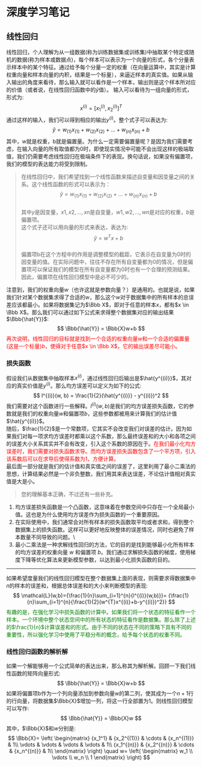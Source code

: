 # 深度学习笔记
## 线性回归
线性回归，个人理解为从一组数据(称为训练数据集或训练集)中抽取某个特定或随机的数据(称为样本或数据点)，每个样本可以表示为一个向量的形式，各个分量表示样本中的某个特征。通过给予每个分量一定的权重（在向量运算中，其实是计算权重向量和样本向量的内积，结果是一个标量），来逼近样本的真实值。如果从输入输出的角度来看待，那么输入就可以看作是一个样本，输出则是这个样本所对应的价值（或者说，在线性回归函数中的$\hat{y}$值）。
输入可以看待为一组向量的形式，形式为:
$$
x^{(i)}=[x_1^{(i)}, x_2^{(i)}]^{T}
$$
通过这样的输入，我们可以得到相应的输出$y^{(i)}$。整个式子可以表达为:
$$
\hat{y} = w_{(1)}x_{(1)} + w_{(2)}x_{(2)} + ... + w_{(n)}x_{(n)} + b
$$
其中，$w$就是权重，b就是偏置量。为什么一定需要偏置量呢？是因为我们需要考虑，在输入向量的所有取值都为0时，即使现实情况中可能不会出现这样的极端取值，我们仍需要考虑线性回归在极端条件下的表现。换句话说，如果没有偏置项，我们的模型的表达能力将受到限制。
> 在线性回归中，我们希望找到一个线性函数来描述自变量和因变量之间的关系。这个线性函数的形式可以表示为：
$$
\hat{y} = w_{(1)}x_{(1)} + w_{(2)}x_{(2)} + ... + w_{(n)}x_{(n)} + b
$$
\
其中$y$是因变量，$x1, x2, ..., xn$是自变量，$w1, w2, ..., wn$是对应的权重，$b$是偏置项。
\
这个式子还可以用向量的形式来表达，表达为:
$$
\hat{y}=w^{T}x + b
$$
\
偏置项b在这个方程中的作用是调整模型的截距，它表示在自变量为0时的因变量的值。在实际问题中，往往不存在所有自变量都为0的情况，但是偏置项可以保证我们的模型在所有自变量都为0时也有一个合理的预测结果。
因此，偏置项在线性回归模型中是必不可少的。

注意到，我们的权重向量$w$（也许这就是参数向量？）是通用的。也就是说，如果我们针对某个数据集求得了合适的$w$，那么这个$w$对于数据集中的所有样本的总误差应该都最小。如果将数据集记为$\Bbb X$，即对于任意的样本$x$，都有$x \in \Bbb X$。那么我们可以通过如下公式来求得整个数据集对应的输出结果$\Bbb{\hat{Y}}$:
$$
\Bbb{\hat{Y}} = \Bbb{X}w+b
$$
<font color="red">再次说明，线性回归的目标就是找到一个合适的权重向量$w$和一个合适的偏置量(这是一个标量)$b$，使得对于任意$x \in \Bbb X$，它的输出误差尽可能小。</font>

### 损失函数
假设我们从数据集中抽取样本$x^{(i)}$，通过线性回归后输出是$\hat{y^{(i)}}$，其对应的真实价值是$y^{(i)}$。那么均方误差可以定义为如下的公式:
$$
l^{(i)}(w, b) = \frac{1}{2}(\hat{y^{(i)}} - y^{(i)})^2
$$
我们需要对这个函数进行一些解释。$l^{(i)}(w, b)$是我们的均方误差损失函数，它的参数就是我们的权重向量$w$和偏置项$b$，这些参数都被用来计算我们的估计值$\hat{y^{(i)}}$。\
随后，$\frac{1}{2}$是一个常数项，它其实不会改变我们对误差的估计。因为如果我们对每一项求均方误差时都乘以这个系数，那么最终误差和的大小和各项之间的误差大小关系其实并不会有改变，引入这个系数的原因在于。<font color="red">在我们最小化均方误差时，我们需要对损失函数求导。而均方误差损失函数包含了一个平方项，引入该系数后可以在求导后使得系数为1，方便计算。</font>\
最后面一部分就是我们的估计值和真实值之间的误差了，这里利用了最小二乘法的思想，计算结果必然是一个非负整数，我们用其来表达误差，不论估计值相对真实值是大是小。
> 您的理解基本正确，不过还有一些补充。
1. 均方误差损失函数是一个凸函数，这意味着在参数空间中只存在一个全局最小值。这也是为什么使用均方误差作为损失函数的一个重要原因。
2. 在实际使用中，我们通常会对所有样本的损失函数取平均或者求和，得到整个数据集上的损失函数。这样可以更好地反映整体的误差情况，同时也避免了样本数量不同导致的问题。\
3. 最小二乘法是一种求解线性回归的方法，它的目的是找到能够最小化所有样本的均方误差的权重向量 $w$ 和偏置项 $b$。我们通过求解损失函数的梯度，使用梯度下降等优化算法来更新模型参数，以达到最小化损失函数的目的。

---
如果希望度量我们的线性回归模型在整个数据集上面的表现，则需要求得数据集中$n$的样本的误差和，根据总体误差和的大小来判断模型的表现:
$$
\mathcal{L}(w,b)={\frac{1}{n}\sum_{i=1}^{n}{l^{(i)}(w,b)}}=
{\frac{1}{n}\sum_{i=1}^{n}{\frac{1}{2}(w^{T}x^{(i)}+b-y^{(i)})^2}}
$$
<font color="green">有趣的是，在强化学习中损失函数的计算中。如果我们将一个状态的特征看作一个样本。一个环境中整个状态空间中的所有状态的特征看作是数据集。那么除了上述的$\frac{1}{n}$计算误差和的形式。由于不同的状态在不同的策略下具有不同的重要性，所以强化学习中使用了平稳分布的概念，给予每个状态的权重不同。</font>

### 线性回归函数的解析解
如果一个解能够用一个公式简单的表达出来，那么称其为解析解。回顾一下我们线性函数的矩阵向量形式:
$$
\Bbb{\hat{Y}} = \Bbb{X}w+b
$$
如果将偏置项b作为一个列向量添加到参数向量w的第二列，使其成为一个$n + 1$行的行向量，将数据集$\Bbb{X}$增加一列，将这一行全部置为1。则线性回归模型可以写作:
$$
\Bbb{\hat{Y}} = \Bbb{X}w
$$
其中，$\Bbb{X}$和$w$分别是:
$$
\Bbb{X}=
\left(
\begin{matrix}
{x_1^1} & {x_2^{(1)}} & \cdots & {x_n^{(1)}} & 1\\
\vdots & \vdots & \vdots & \vdots & 1\\
{x_1^{(n)}} & {x_2^{(n)}} & \cdots & {x_n^{(n)}} & 1\\
\end{matrix}
\right)
\quad 
w=
\left(
\begin{matrix}
w_1  \\
\vdots \\
w_n \\
1
\end{matrix}
\right)
$$
